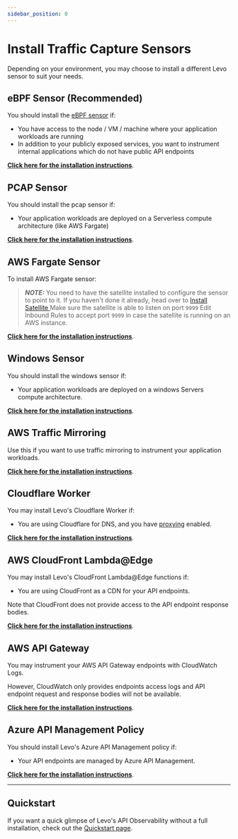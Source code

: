 ```yaml
---
sidebar_position: 0
---
```


# Install Traffic Capture Sensors

Depending on your environment, you may choose to install a different Levo sensor to suit your needs.

## eBPF Sensor (Recommended)
You should install the [eBPF sensor](/guides/key-concepts#ebpf-sensor) if:

- You have access to the node / VM / machine where your application workloads are running
- In addition to your publicly exposed services, you want to instrument internal applications which do not have public API endpoints

[**Click here for the installation instructions**](/install-traffic-capture-sensors/ebpf-sensor).

## PCAP Sensor
You should install the pcap sensor if:

- Your application workloads are deployed on a Serverless compute architecture (like AWS Fargate)

[**Click here for the installation instructions**](/install-traffic-capture-sensors/pcap-sensor).

## AWS Fargate Sensor
To install AWS Fargate sensor:

> **_NOTE:_**  You need to have the satellite installed to configure the sensor to point to it. If you haven't done it already, head over to [Install Satellite ](/install-satellite)
Make sure the satellite is able to listen on port `9999`
Edit Inbound Rules to accept port `9999` in case the satellite is running on an AWS instance.

[**Click here for the installation instructions**](/install-traffic-capture-sensors/sensor-fargate).

## Windows Sensor
You should install the windows sensor if:

- Your application workloads are deployed on a windows Servers compute architecture.

[**Click here for the installation instructions**](/install-traffic-capture-sensors/windows-sensor).

## AWS Traffic Mirroring
Use this if you want to use traffic mirroring to instrument your application workloads.

[**Click here for the installation instructions**](/install-traffic-capture-sensors/aws-traffic-mirroring).

## Cloudflare Worker
You may install Levo's Cloudflare Worker if:

- You are using Cloudflare for DNS, and you have [proxying](https://developers.cloudflare.com/dns/manage-dns-records/reference/proxied-dns-records/) enabled.

[**Click here for the installation instructions**](/install-traffic-capture-sensors/cloudflare-worker).

## AWS CloudFront Lambda@Edge
You may install Levo's CloudFront Lambda@Edge functions if:

- You are using CloudFront as a CDN for your API endpoints.

Note that CloudFront does not provide access to the API endpoint response bodies.

[**Click here for the installation instructions**](/install-traffic-capture-sensors/aws-cloudfront).

## AWS API Gateway

You may instrument your AWS API Gateway endpoints with CloudWatch Logs.

However, CloudWatch only provides endpoints access logs and API endpoint request and response bodies will not be available.

[**Click here for the installation instructions**](/install-traffic-capture-sensors/aws-api-gateway).

## Azure API Management Policy
You should install Levo's Azure API Management policy if:

- Your API endpoints are managed by Azure API Management.

[**Click here for the installation instructions**](/install-traffic-capture-sensors/azure-api-management).

---

## Quickstart

If you want a quick glimpse of Levo's API Observability without a full installation, check out the [Quickstart page](/quickstart).
